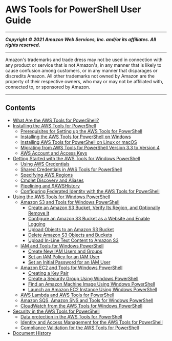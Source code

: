 # AWS Tools for PowerShell User Guide

-----
*****Copyright &copy; 2021 Amazon Web Services, Inc. and/or its affiliates. All rights reserved.*****

-----
Amazon's trademarks and trade dress may not be used in 
     connection with any product or service that is not Amazon's, 
     in any manner that is likely to cause confusion among customers, 
     or in any manner that disparages or discredits Amazon. All other 
     trademarks not owned by Amazon are the property of their respective
     owners, who may or may not be affiliated with, connected to, or 
     sponsored by Amazon.

-----
## Contents
+ [What Are the AWS Tools for PowerShell?](pstools-welcome.md)
+ [Installing the AWS Tools for PowerShell](pstools-getting-set-up.md)
   + [Prerequisites for Setting up the AWS Tools for PowerShell](pstools-getting-set-up-prereq.md)
   + [Installing the AWS Tools for PowerShell on Windows](pstools-getting-set-up-windows.md)
   + [Installing AWS Tools for PowerShell on Linux or macOS](pstools-getting-set-up-linux-mac.md)
   + [Migrating from AWS Tools for PowerShell Version 3.3 to Version 4](v4migration.md)
   + [AWS Account and Access Keys](pstools-appendix-sign-up.md)
+ [Getting Started with the AWS Tools for Windows PowerShell](pstools-getting-started.md)
   + [Using AWS Credentials](specifying-your-aws-credentials.md)
   + [Shared Credentials in AWS Tools for PowerShell](shared-credentials-in-aws-powershell.md)
   + [Specifying AWS Regions](pstools-installing-specifying-region.md)
   + [Cmdlet Discovery and Aliases](pstools-discovery-aliases.md)
   + [Pipelining and $AWSHistory](pstools-pipelines.md)
   + [Configuring Federated Identity with the AWS Tools for PowerShell](saml-pst.md)
+ [Using the AWS Tools for Windows PowerShell](pstools-using.md)
   + [Amazon S3 and Tools for Windows PowerShell](pstools-s3.md)
      + [Create an Amazon S3 Bucket, Verify Its Region, and Optionally Remove It](pstools-s3-bucket-create.md)
      + [Configure an Amazon S3 Bucket as a Website and Enable Logging](pstools-s3-create-website.md)
      + [Upload Objects to an Amazon S3 Bucket](pstools-s3-upload-object.md)
      + [Delete Amazon S3 Objects and Buckets](pstools-s3-delete-website.md)
      + [Upload In-Line Text Content to Amazon S3](pstools-s3-upload-in-line-text.md)
   + [IAM and Tools for Windows PowerShell](pstools-iam.md)
      + [Create New IAM Users and Groups](pstools-iam-new-user-group.md)
      + [Set an IAM Policy for an IAM User](pstools-iam-policy.md)
      + [Set an Initial Password for an IAM User](pstools-iam-set-pw.md)
   + [Amazon EC2 and Tools for Windows PowerShell](pstools-ec2.md)
      + [Creating a Key Pair](pstools-ec2-keypairs.md)
      + [Create a Security Group Using Windows PowerShell](pstools-ec2-sg.md)
      + [Find an Amazon Machine Image Using Windows PowerShell](pstools-ec2-get-amis.md)
      + [Launch an Amazon EC2 Instance Using Windows PowerShell](pstools-ec2-launch.md)
   + [AWS Lambda and AWS Tools for PowerShell](pstools-lambda.md)
   + [Amazon SQS, Amazon SNS and Tools for Windows PowerShell](pstools-sqs-queue-sns-topic.md)
   + [CloudWatch from the AWS Tools for Windows PowerShell](pstools-cw.md)
+ [Security in the AWS Tools for PowerShell](pstools-security.md)
   + [Data protection in the AWS Tools for PowerShell](pstools-security-data-protection.md)
   + [Identity and Access Management for the AWS Tools for PowerShell](pstools-security-iam.md)
   + [Compliance Validation for the AWS Tools for PowerShell](pstools-security-compliance-validation.md)
+ [Document History](history-pst.md)
